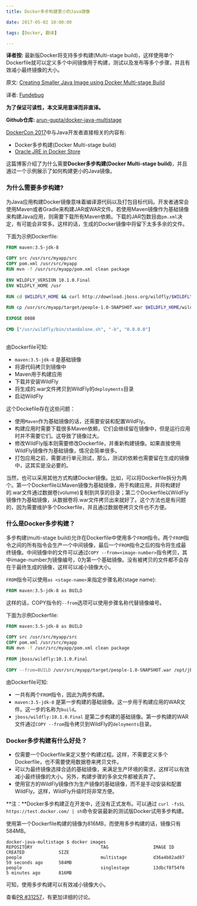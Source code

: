 ```yaml
---
title: Docker多步构建更小的Java镜像

date: 2017-05-02 10:00:00

tags: [Docker, 翻译]

---
```


**译者按:** 最新版Docker将支持多步构建(Multi-stage build)，这样使用单个Dockerfile就可以定义多个中间镜像用于构建，测试以及发布等多个步骤，并且有效减小最终镜像的大小。

<!-- more -->

原文: [Creating Smaller Java Image using Docker Multi-stage Build](http://blog.arungupta.me/smaller-java-image-docker-multi-stage-build/)

译者: [Fundebug](https://fundebug.com/)

**为了保证可读性，本文采用意译而非直译。**

**Github仓库:** [arun-gupta/docker-java-multistage](https://github.com/arun-gupta/docker-java-multistage)

[DockerCon 2017](http://2017.dockercon.com/)中与Java开发者直接相关的内容有:

- Docker多步构建(Docker Multi-stage build)
- [Oracle JRE in Docker Store](https://blogs.oracle.com/developers/official-docker-image-for-oracle-java-and-the-openjdk-roadmap-for-containers)

这篇博客介绍了为什么需要**Docker多步构建(Docker Multi-stage build)**，并且通过一个示例展示了如何构建更小的Java镜像。


### 为什么需要多步构建?

为Java应用构建Docker镜像意味着编译源代码以及打包目标代码。开发者通常会使用Maven或者Gradle来构建JAR或WAR文件。若使用Maven镜像作为基础镜像来构建Java应用，则需要下载所有Maven依赖。下载的JAR包数目由`pm.xml`决定，有可能会非常多。这样的话，生成的Docker镜像中将留下太多多余的文件。

下面为示例Dockerfile:

```dockerfile
FROM maven:3.5-jdk-8
 
COPY src /usr/src/myapp/src
COPY pom.xml /usr/src/myapp
RUN mvn -f /usr/src/myapp/pom.xml clean package
 
ENV WILDFLY_VERSION 10.1.0.Final
ENV WILDFLY_HOME /usr
 
RUN cd $WILDFLY_HOME && curl http://download.jboss.org/wildfly/$WILDFLY_VERSION/wildfly-$WILDFLY_VERSION.tar.gz | tar zx && mv $WILDFLY_HOME/wildfly-$WILDFLY_VERSION $WILDFLY_HOME/wildfly
 
RUN cp /usr/src/myapp/target/people-1.0-SNAPSHOT.war $WILDFLY_HOME/wildfly/standalone/deployments/people.war
 
EXPOSE 8080
 
CMD ["/usr/wildfly/bin/standalone.sh", "-b", "0.0.0.0"]
 
```

由Dockerfile可知:

- `maven:3.5-jdk-8` 是基础镜像
- 将源代码拷贝到镜像中
- Maven用于构建应用
- 下载并安装WildFly
- 将生成的.war文件拷贝到WildFly的`deployments`目录
- 启动WildFly

这个Dockefile存在这些问题：

- 使用`Maven`作为基础镜像的话，还需要安装和配置WildFly。
- 构建应用时需要下载很多Maven依赖，它们会继续留在镜像中，但是运行应用时并不需要它们。这导致了镜像过大。
- 修改WildFly版本则需要修改Dockerfile，并重新构建镜像。如果直接使用WildFly镜像作为基础镜像，情况会简单很多。
- 打包应用之前，需要进行单元测试，那么，测试的依赖也需要留在生成的镜像中，这其实是没必要的。

当然，也可以采用其他方式构建Docker镜像。比如，可以将Dockerfile拆分为两个。第一个Dockerfile以Maven镜像为基础镜像，用于构建应用，并将构建好的.war文件通过数据卷(volume)复制到共享的目录；第二个Dockerfile以WildFly镜像作为基础镜像，从数据卷将.war文件拷贝出来就好了。这个方法也是有问题的，因为需要维护多个Dockerfile，并且通过数据卷拷贝文件也不方便。

### 什么是Docker多步构建？

多步构建(multi-stage build)允许在Dockerfile中使用多个`FROM`指令。两个`FROM`指令之间的所有指令会生产一个中间镜像，最后一个`FROM`指令之后的指令将生成最终镜像。中间镜像中的文件可以通过`COPY --from=<image-number>`指令拷贝，其中image-number为镜像编号，0为第一个基础镜像。没有被拷贝的文件都不会存在于最终生成的镜像，这样可以减小镜像大小。

`FROM`指令可以使用`as <stage-name>`来指定步骤名称(stage name):

```Dockerfile
FROM maven:3.5-jdk-8 as BUILD
```

这样的话，COPY指令的`--from`选项可以使用步骤名称代替镜像编号。

下面为示例Dockerfile:

```Dockerfile
FROM maven:3.5-jdk-8 as BUILD
 
COPY src /usr/src/myapp/src
COPY pom.xml /usr/src/myapp
RUN mvn -f /usr/src/myapp/pom.xml clean package
 
FROM jboss/wildfly:10.1.0.Final
 
COPY --from=BUILD /usr/src/myapp/target/people-1.0-SNAPSHOT.war /opt/jboss/wildfly/standalone/deployments/people.war
```

由Dockerfile可知:

- 一共有两个`FROM`指令，因此为两步构建。
- `maven:3.5-jdk-8` 是第一步构建的基础镜像。这一步用于构建应用的WAR文件。这一步的名称为`build`。
- `jboss/wildfly:10.1.0.Final` 是第二步构建的基础镜像。第一步构建的WAR文件通过`COPY --from`指令拷贝到WildFly的`deloyments`目录。

### Docker多步构建有什么好处？

- 仅需要一个Dockerfile来定义整个构建过程。这样，不需要定义多个Dockerfile，也不需要使用数据卷来拷贝文件。
- 可以为最终镜像选择合适的基础镜像，来满足生产环境的需求，这样可以有效减小最终镜像的大小。另外，构建步骤的多余文件都被丢弃了。
- 使用官方的WildFly镜像作为生产镜像的基础镜像，而不是手动安装和配置WildFly。这样，WildFly升级时将非常方便。

**注：**Docker多步构建正在开发中，还没有正式发布。可以通过 `curl -fsSL https://test.docker.com/ | sh`命令安装最新的测试版Docker试用多步构建。

使用第一个Dockerfile构建的镜像为816MB，而使用多步构建的话，镜像只有584MB。

```shell
docker-java-multistage $ docker images
REPOSITORY                          TAG                 IMAGE ID            CREATED             SIZE
people                              multistage          d36a4b82ad87        59 seconds ago      584MB
people                              singlestage         13dbcf8f54f6        5 minutes ago       816MB
```

可知，使用多步构建可以有效减小镜像大小。

查看[PR #31257](https://github.com/moby/moby/pull/31257)，有更加详细的讨论。

